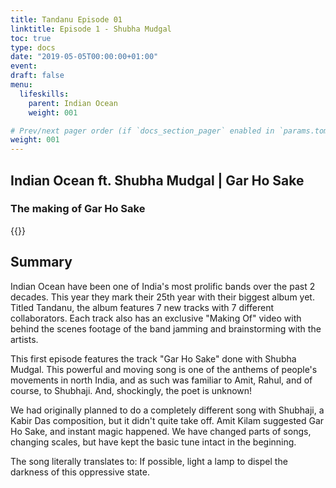 ```yaml
---
title: Tandanu Episode 01
linktitle: Episode 1 - Shubha Mudgal
toc: true
type: docs
date: "2019-05-05T00:00:00+01:00"
event:
draft: false
menu:
  lifeskills:
    parent: Indian Ocean
    weight: 001

# Prev/next pager order (if `docs_section_pager` enabled in `params.toml`)
weight: 001
---
```


## Indian Ocean ft. Shubha Mudgal | Gar Ho Sake

### The making of Gar Ho Sake

{{<youtube qhRR6K_UrxM>}}

## Summary

Indian Ocean have been one of India's most prolific bands over the past 2 decades. This year they mark their 25th year with their biggest album yet. Titled Tandanu, the album features 7 new tracks with 7 different collaborators. Each track also has an exclusive "Making Of" video with behind the scenes footage of the band jamming and brainstorming with the artists.

This first episode features the track "Gar Ho Sake" done with Shubha Mudgal. This powerful and moving song is one of the anthems of people's movements in north India, and as such was familiar to Amit, Rahul, and of course, to Shubhaji. And, shockingly, the poet is unknown!

We had originally planned to do a completely different song with Shubhaji, a Kabir Das composition, but it didn't quite take off. Amit Kilam suggested Gar Ho Sake, and instant magic happened. We have changed parts of songs, changing scales, but have kept the basic tune intact in the beginning.

The song literally translates to: If possible, light a lamp to dispel the darkness of this oppressive state.
